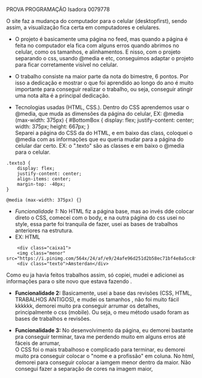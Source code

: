 PROVA PROGRAMAÇÃO 
Isadora 0079778

O site faz a mudança do computador para o celular (desktopfirst), sendo assim, a visualização fica certa  em  computadores e celulares.

- O projeto é basicamente uma página no feed, mas quando a página é feita no computador ela fica com alguns erros quando abrimos no celular, como os tamanhos, e alinhamentos. E nisso, com o projeto separando o css, usando @media e etc, conseguimos adaptar o projeto para ficar corretamente visível no celular.

- O trabalho consiste na maior parte da nota do bimestre, 6 pontos. Por isso a dedicação e mostrar o que foi aprendido ao longo do ano é muito importante para conseguir realizar o trabalho, ou seja, conseguir atingir uma nota alta é a principal dedicação. 


- Tecnologias usadas (HTML, CSS.). Dentro do CSS aprendemos usar o @media, que muda as dimensões da página do celular, 
 EX: 
@media (max-width: 375px) {
 #BottomBox { 
        display: flex;
        justify-content: center;
        width: 375px;
        height: 667px;
    }  
Separei a página do CSS da do HTML, e em baixo das class, coloquei o @media com as informações que eu queria mudar para a página do celular dar certo.
EX: o ".texto" são as classes e em baixo o @media para o celular.
```
.texto3 {
    display: flex;
    justify-content: center;
    align-items: center;
    margin-top: -40px;
}

@media (max-width: 375px) {}
```
- **Funcionalidade 1*:* No HTML fiz a página base, mas ao invés dde colocar direto o CSS, comecei com o body, e na outra página do css usei no style,  essa parte foi tranquila de fazer, usei as bases de trabalhos anteriores na estrutura.
-  EX: HTML 
```
    <div class="caixa1">
    <img class="menor" src="https://i.pinimg.com/564x/24/af/e9/24afe96d251d2b58ec71bf4e8a5cc8f4.jpg">
    <div class="texto">Amsterdan</div>
```
Como eu ja havia feitos trabalhos assim, só copiei, mudei e adicionei as informações para o site  novo que estava fazendo .

- **Funcionalidade 2:** Basicamente, usei a base das revisões (CSS, HTML, TRABALHOS ANTIGOS), e mudei os tamanhos , não foi muito fácil kkkkkk, demorei muito pra conseguir arrumar os detalhes, principalmente o css (mobile). 
 Ou seja, o meu método usado foram as bases de trabalhos e revisões. 

- **Funcionalidade 3:** No desenvolvimento da página, eu demorei bastante pra conseguir terminar, tava me perdendo muito em alguns erros até fáceis de arrumar,  
 O CSS foi o mais trabalhoso e complicado para terminar, eu demorei muito pra conseguir colocar o "nome e a profissão" em coluna.
No html, demorei para conseguir colocar a iamgem menor dentro da maior. 
Não consegui fazer a separação de cores na imagem maior, 
